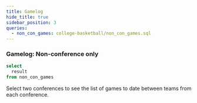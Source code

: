 ```yaml
---
title: Gamelog
hide_title: true
sidebar_position: 3
queries: 
  - non_con_games: college-basketball/non_con_games.sql
---
```


### Gamelog: Non-conference only

```sql result_filter
select 
  result
from non_con_games
```

Select two conferences to see the list of games to date between teams from each conference. 


<Dropdown data={non_con_games} name=conf value=conf defaultValue="%">
  <DropdownOption value="%" valueLabel="Conference"/>
</Dropdown>

<Dropdown data={non_con_games} name=opp_conf value=opp_conf defaultValue="%">
  <DropdownOption value="%" valueLabel="Opp Conference"/>
</Dropdown>

<Dropdown name=result_filter title="Result" >
    <DropdownOption valueLabel ="All" value ="%" default/>
    <DropdownOption valueLabel = "Win" value ="W" />
    <DropdownOption valueLabel = "Loss" value ="L" />
</Dropdown>

<Dropdown name=quad_filter title="Quadrant" >
    <DropdownOption valueLabel ="All" value ="%" default/>
    <DropdownOption valueLabel = "Q1" value ="Quadrant 1" />
    <DropdownOption valueLabel = "Q2" value ="Quadrant 2" />
    <DropdownOption valueLabel = "Q3" value ="Quadrant 3" />
    <DropdownOption valueLabel = "Q4" value ="Quadrant 4" />
</Dropdown>

<DataTable data={non_con_games} rows=all search=true rowNumbers=true>
  <Column id=team_with_rk title="Team"/>
  <Column id=delta contentType=delta fmt=# title="+/-"/>
  <Column id=opp_with_rk title="Opponent"/>
  <Column id=score_sentence contentType=colorscale title="Result"/>
  <Column id=location title="Location"/>
  <Column id=quad title="Quad"/>
  <Column id=date fmt=m/d/y title="Date"/>
</DataTable>